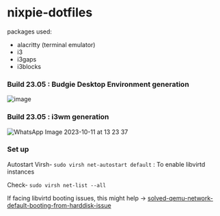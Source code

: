 # nixpie-dotfiles

packages used:

- alacritty (terminal emulator)
- i3
- i3gaps
- i3blocks

### Build 23.05 : Budgie Desktop Environment generation

![image](https://github.com/chococandy63/nixpie-dotfiles/assets/79960426/162861bd-9384-47e7-8a22-fb9456c46002)

### Build 23.05 : i3wm generation

![WhatsApp Image 2023-10-11 at 13 23 37](https://github.com/chococandy63/nixpie-dotfiles/assets/79960426/06ffc2e3-446b-469a-a91d-b7ef16b177d8)


### Set up 

 Autostart Virsh- `sudo virsh net-autostart default` : To enable libvirtd instances 

 Check- `sudo virsh net-list --all`

 If facing libvirtd booting issues, this might help -> [solved-qemu-network-default-booting-from-harddisk-issue](https://forum.level1techs.com/t/solved-qemu-network-default-is-not-active-booting-from-hard-disk/194698)
